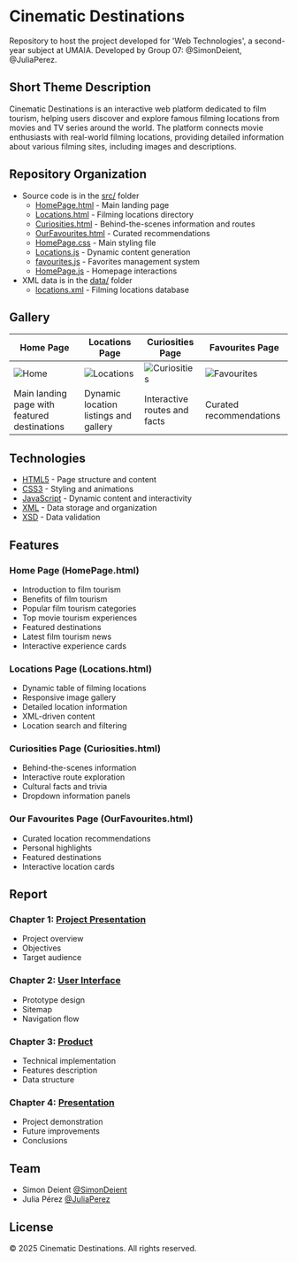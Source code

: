 # Cinematic Destinations

Repository to host the project developed for 'Web Technologies', a second-year subject at UMAIA. Developed by Group 07: @SimonDeient, @JuliaPerez.

## Short Theme Description
Cinematic Destinations is an interactive web platform dedicated to film tourism, helping users discover and explore famous filming locations from movies and TV series around the world. The platform connects movie enthusiasts with real-world filming locations, providing detailed information about various filming sites, including images and descriptions.

## Repository Organization
* Source code is in the [src/](./src/) folder
  * [HomePage.html](./src/HomePage.html) - Main landing page
  * [Locations.html](./src/Locations.html) - Filming locations directory
  * [Curiosities.html](./src/Curiosities.html) - Behind-the-scenes information and routes
  * [OurFavourites.html](./src/OurFavourites.html) - Curated recommendations
  * [HomePage.css](./src/HomePage.css) - Main styling file
  * [Locations.js](./src/Locations.js) - Dynamic content generation
  * [favourites.js](./src/favourites.js) - Favorites management system
  * [HomePage.js](./src/HomePage.js) - Homepage interactions
* XML data is in the [data/](./data/) folder
  * [locations.xml](./data/locations.xml) - Filming locations database

## Gallery

| Home Page | Locations Page | Curiosities Page | Favourites Page |
|------------|----------------|------------------|-----------------|
| ![Home](./images/HomeCap.png) | ![Locations](./images/LocationCap.png) | ![Curiosities](./images/CuriositieCap.png) | ![Favourites](./images/FavouritesCap.png) |
| Main landing page with featured destinations | Dynamic location listings and gallery | Interactive routes and facts | Curated recommendations |

## Technologies
* [HTML5](https://html.spec.whatwg.org/) - Page structure and content
* [CSS3](https://www.w3.org/Style/CSS/) - Styling and animations
* [JavaScript](https://developer.mozilla.org/en-US/docs/Web/JavaScript) - Dynamic content and interactivity
* [XML](https://www.w3.org/XML/) - Data storage and organization
* [XSD](https://www.w3schools.com/xml/xml_schema.asp) - Data validation

## Features
### Home Page (HomePage.html)
* Introduction to film tourism
* Benefits of film tourism
* Popular film tourism categories
* Top movie tourism experiences
* Featured destinations
* Latest film tourism news
* Interactive experience cards

### Locations Page (Locations.html)
* Dynamic table of filming locations
* Responsive image gallery
* Detailed location information
* XML-driven content
* Location search and filtering

### Curiosities Page (Curiosities.html)
* Behind-the-scenes information
* Interactive route exploration
* Cultural facts and trivia
* Dropdown information panels

### Our Favourites Page (OurFavourites.html)
* Curated location recommendations
* Personal highlights
* Featured destinations
* Interactive location cards

## Report

### Chapter 1: [Project Presentation](./doc/c1.md)
* Project overview
* Objectives
* Target audience

### Chapter 2: [User Interface](./doc/c2.md)
* Prototype design
* Sitemap
* Navigation flow

### Chapter 3: [Product](./doc/c3.md)
* Technical implementation
* Features description
* Data structure

### Chapter 4: [Presentation](./doc/c4.md)
* Project demonstration
* Future improvements
* Conclusions

## Team
* Simon Deient [@SimonDeient](https://github.com/SimonDeient)
* Julia Pérez [@JuliaPerez](https://github.com/JuliaPerez)

## License
© 2025 Cinematic Destinations. All rights reserved.
